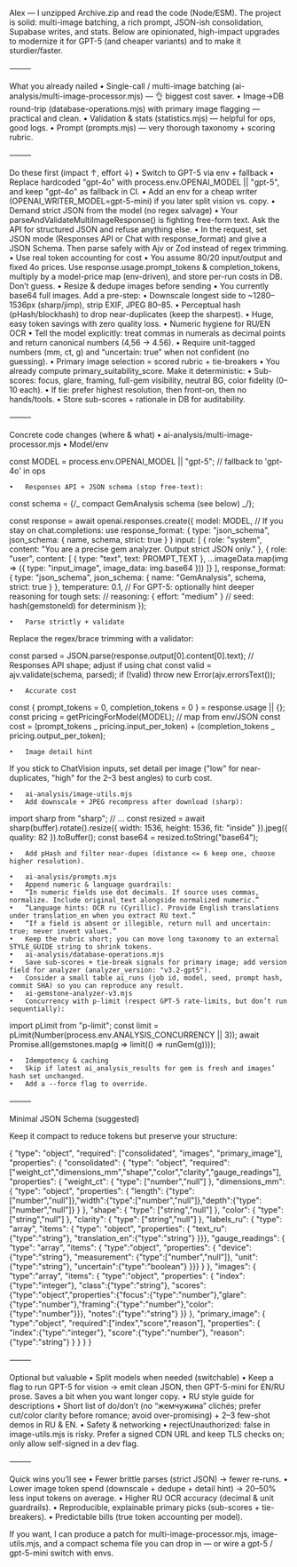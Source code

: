 Alex — I unzipped Archive.zip and read the code (Node/ESM). The project is solid: multi-image batching, a rich prompt, JSON-ish consolidation, Supabase writes, and stats. Below are opinionated, high-impact upgrades to modernize it for GPT-5 (and cheaper variants) and to make it sturdier/faster.

⸻

What you already nailed
• Single-call / multi-image batching (ai-analysis/multi-image-processor.mjs) — 👌 biggest cost saver.
• Image→DB round-trip (database-operations.mjs) with primary image flagging — practical and clean.
• Validation & stats (statistics.mjs) — helpful for ops, good logs.
• Prompt (prompts.mjs) — very thorough taxonomy + scoring rubric.

⸻

Do these first (impact ↑, effort ↓)
• Switch to GPT-5 via env + fallback
• Replace hardcoded "gpt-4o" with process.env.OPENAI_MODEL || "gpt-5", and keep "gpt-4o" as fallback in CI.
• Add an env for a cheap writer (OPENAI_WRITER_MODEL=gpt-5-mini) if you later split vision vs. copy.
• Demand strict JSON from the model (no regex salvage)
• Your parseAndValidateMultiImageResponse() is fighting free-form text. Ask the API for structured JSON and refuse anything else.
• In the request, set JSON mode (Responses API or Chat with response_format) and give a JSON Schema. Then parse safely with Ajv or Zod instead of regex trimming.
• Use real token accounting for cost
• You assume 80/20 input/output and fixed 4o prices. Use response.usage.prompt_tokens & completion_tokens, multiply by a model-price map (env-driven), and store per-run costs in DB. Don’t guess.
• Resize & dedupe images before sending
• You currently base64 full images. Add a pre-step:
• Downscale longest side to ~1280–1536px (sharp/jimp), strip EXIF, JPEG 80–85.
• Perceptual hash (pHash/blockhash) to drop near-duplicates (keep the sharpest).
• Huge, easy token savings with zero quality loss.
• Numeric hygiene for RU/EN OCR
• Tell the model explicitly: treat commas in numerals as decimal points and return canonical numbers (4,56 → 4.56).
• Require unit-tagged numbers (mm, ct, g) and “uncertain: true” when not confident (no guessing).
• Primary image selection = scored rubric + tie-breakers
• You already compute primary_suitability_score. Make it deterministic:
• Sub-scores: focus, glare, framing, full-gem visibility, neutral BG, color fidelity (0–10 each).
• If tie: prefer highest resolution, then front-on, then no hands/tools.
• Store sub-scores + rationale in DB for auditability.

⸻

Concrete code changes (where & what)
• ai-analysis/multi-image-processor.mjs
• Model/env

const MODEL = process.env.OPENAI_MODEL || "gpt-5"; // fallback to 'gpt-4o' in ops

    •	Responses API + JSON schema (stop free-text):

const schema = {/_ compact GemAnalysis schema (see below) _/};

const response = await openai.responses.create({
model: MODEL,
// If you stay on chat.completions: use response_format: { type: "json_schema", json_schema: { name, schema, strict: true } }
input: [
{ role: "system", content: "You are a precise gem analyzer. Output strict JSON only." },
{ role: "user", content: [
{ type: "text", text: PROMPT_TEXT },
...imageData.map(img => ({ type: "input_image", image_data: img.base64 }))
]}
],
response_format: { type: "json_schema", json_schema: { name: "GemAnalysis", schema, strict: true } },
temperature: 0.1,
// For GPT-5: optionally hint deeper reasoning for tough sets:
// reasoning: { effort: "medium" }
// seed: hash(gemstoneId) for determinism
});

    •	Parse strictly + validate

Replace the regex/brace trimming with a validator:

const parsed = JSON.parse(response.output[0].content[0].text); // Responses API shape; adjust if using chat
const valid = ajv.validate(schema, parsed); if (!valid) throw new Error(ajv.errorsText());

    •	Accurate cost

const { prompt_tokens = 0, completion_tokens = 0 } = response.usage || {};
const pricing = getPricingForModel(MODEL); // map from env/JSON
const cost = (prompt_tokens _ pricing.input_per_token) + (completion_tokens _ pricing.output_per_token);

    •	Image detail hint

If you stick to ChatVision inputs, set detail per image ("low" for near-duplicates, "high" for the 2–3 best angles) to curb cost.

    •	ai-analysis/image-utils.mjs
    •	Add downscale + JPEG recompress after download (sharp):

import sharp from "sharp";
// ...
const resized = await sharp(buffer).rotate().resize({ width: 1536, height: 1536, fit: "inside" }).jpeg({ quality: 82 }).toBuffer();
const base64 = resized.toString("base64");

    •	Add pHash and filter near-dupes (distance <= 6 keep one, choose higher resolution).

    •	ai-analysis/prompts.mjs
    •	Append numeric & language guardrails:
    •	“In numeric fields use dot decimals. If source uses commas, normalize. Include original_text alongside normalized numeric.”
    •	“Language hints: OCR ru (Cyrillic). Provide English translations under translation_en when you extract RU text.”
    •	“If a field is absent or illegible, return null and uncertain: true; never invent values.”
    •	Keep the rubric short; you can move long taxonomy to an external STYLE_GUIDE string to shrink tokens.
    •	ai-analysis/database-operations.mjs
    •	Save sub-scores + tie-break signals for primary image; add version field for analyzer (analyzer_version: "v3.2-gpt5").
    •	Consider a small table ai_runs (job id, model, seed, prompt hash, commit SHA) so you can reproduce any result.
    •	ai-gemstone-analyzer-v3.mjs
    •	Concurrency with p-limit (respect GPT-5 rate-limits, but don’t run sequentially):

import pLimit from "p-limit";
const limit = pLimit(Number(process.env.ANALYSIS_CONCURRENCY || 3));
await Promise.all(gemstones.map(g => limit(() => runGem(g))));

    •	Idempotency & caching
    •	Skip if latest ai_analysis_results for gem is fresh and images’ hash set unchanged.
    •	Add a --force flag to override.

⸻

Minimal JSON Schema (suggested)

Keep it compact to reduce tokens but preserve your structure:

{
"type": "object",
"required": ["consolidated", "images", "primary_image"],
"properties": {
"consolidated": {
"type": "object",
"required": ["weight_ct","dimensions_mm","shape","color","clarity","gauge_readings"],
"properties": {
"weight_ct": { "type": ["number","null"] },
"dimensions_mm": {
"type": "object",
"properties": { "length": {"type":["number","null"]},"width":{"type":["number","null"]},"depth":{"type":["number","null"]} }
},
"shape": { "type": ["string","null"] },
"color": { "type": ["string","null"] },
"clarity": { "type": ["string","null"] },
"labels_ru": { "type": "array", "items": { "type": "object", "properties": {
"text_ru": {"type":"string"}, "translation_en":{"type":"string"}
}}},
"gauge_readings": { "type": "array", "items": { "type":"object", "properties": {
"device": {"type":"string"}, "measurement": {"type":["number","null"]}, "unit":{"type":"string"}, "uncertain":{"type":"boolean"}
}}}
}
},
"images": {
"type":"array",
"items": { "type":"object", "properties": {
"index":{"type":"integer"},
"class":{"type":"string"},
"scores":{"type":"object","properties":{"focus":{"type":"number"},"glare":{"type":"number"},"framing":{"type":"number"},"color":{"type":"number"}}},
"notes":{"type":"string"}
}}
},
"primary_image": {
"type":"object",
"required":["index","score","reason"],
"properties": { "index":{"type":"integer"}, "score":{"type":"number"}, "reason":{"type":"string"} }
}
}
}

⸻

Optional but valuable
• Split models when needed (switchable)
• Keep a flag to run GPT-5 for vision → emit clean JSON, then GPT-5-mini for EN/RU prose. Saves a bit when you want longer copy.
• RU style guide for descriptions
• Short list of do/don’t (no “жемчужина” clichés; prefer cut/color clarity before romance; avoid over-promising) + 2–3 few-shot demos in RU & EN.
• Safety & networking
• rejectUnauthorized: false in image-utils.mjs is risky. Prefer a signed CDN URL and keep TLS checks on; only allow self-signed in a dev flag.

⸻

Quick wins you’ll see
• Fewer brittle parses (strict JSON) → fewer re-runs.
• Lower image token spend (downscale + dedupe + detail hint) → 20–50% less input tokens on average.
• Higher RU OCR accuracy (decimal & unit guardrails).
• Reproducible, explainable primary picks (sub-scores + tie-breakers).
• Predictable bills (true token accounting per model).

If you want, I can produce a patch for multi-image-processor.mjs, image-utils.mjs, and a compact schema file you can drop in — or wire a gpt-5 / gpt-5-mini switch with envs.
